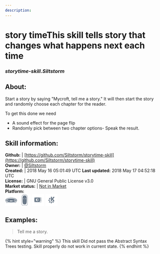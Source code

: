 ```yaml
--- 
description: 
---
```


# story timeThis skill tells story that changes what happens next each time  
### _storytime-skill.Siltstorm_  
## About:  
Start a story by saying "Mycroft, tell me a story."
It will then start the story and randomly choose each chapter for the reader.

To get this done we need
- A sound effect for the page flip
- Randomly pick between two chapter options- Speak the result.

## Skill information:  
**Github:** | [https://github.com/Siltstorm/storytime-skill](https://github.com/Siltstorm/storytime-skill)  
**Owner:** | [@Siltstorm](https://github.com/Siltstorm)  
**Created:** | 2018 May 16 05:01:49 UTC  **Last updated:** 2018 May 17 04:52:18 UTC  
**License:** | GNU General Public License v3.0  
**Market status:** | [Not in Market](https://market.mycroft.ai/skill/)  
**Platform:**  
 ![](../.gitbook/assets/mark-1-icon.png)  ![](../.gitbook/assets/mark-2-icon.png)  ![](../.gitbook/assets/picroft-icon.png)  ![](../.gitbook/assets/kde.png)   
## Examples:  
> Tell me a story.  
  
{% hint style="warning" %}
This skill Did not pass the Abstract Syntax Trees testing. Skill properly do not work in current state.
{% endhint %}
